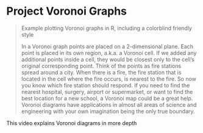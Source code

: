 # Project Voronoi Graphs

> Example plotting Voronoi graphs in R, including a colorblind friendly style
>
> In a Voronoi graph points are placed on a 2-dimensional plane. Each point is placed in its own region, a.k.a. a Voronoi cell. If we added any additional points inside a cell, they would be closest only to the cell’s original corresponding point. Think of the points as fire stations spread around a city. When there is a fire, the fire station that is located in the cell where the fire occurs, is nearest to the fire. So now you know which fire station should respond. If you need to find the nearest hospital, surgery, airport or supermarket, or want to find the best location for a new school, a Voronoi map could be a great help. Voronoi diagrams have applications in almost all areas of science and engineering with your own imagination being the only true boundary.

This video explains Voronoi diagrams in more depth
[](https://www.youtube.com/watch?v=xetxA_NCpas)
